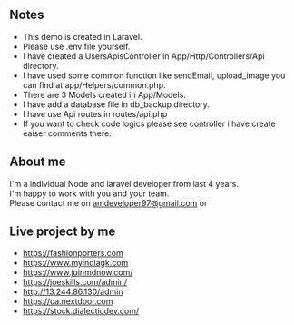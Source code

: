 ## Notes

- This demo is created in Laravel.
- Please use .env file yourself.
- I have created a UsersApisController in App/Http/Controllers/Api directory.
- I have used some common function like sendEmail, upload_image you can find at app/Helpers/common.php.
- There are 3 Models created in App/Models.
- I have add a database file in db_backup directory.
- I have use Api routes in routes/api.php
- If you want to check code logics please see controller i have create eaiser comments there.

## About me

I'm a individual Node and laravel developer from last 4 years.<br />
I'm happy to work with you and your team.<br />
Please contact me on amdeveloper97@gmail.com or 

## Live project by me
- https://fashionporters.com
- https://www.myindiagk.com
- https://www.joinmdnow.com/
- https://joeskills.com/admin/
- http://13.244.86.130/admin
- https://ca.nextdoor.com
- https://stock.dialecticdev.com/

